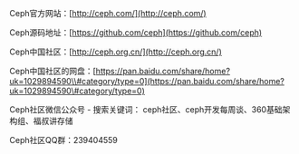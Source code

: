Ceph官方网站：[http://ceph.com/](http://ceph.com/)

Ceph源码地址：[https://github.com/ceph](https://github.com/ceph)

Ceph中国社区：[http://ceph.org.cn/](http://ceph.org.cn/)

Ceph中国社区的网盘：[https://pan.baidu.com/share/home?uk=1029894590\\#category/type=0](https://pan.baidu.com/share/home?uk=1029894590\#category/type=0)

Ceph社区微信公众号 - 搜索关键词： ceph社区、ceph开发每周谈、360基础架构组、福叔讲存储

Ceph社区QQ群：239404559

